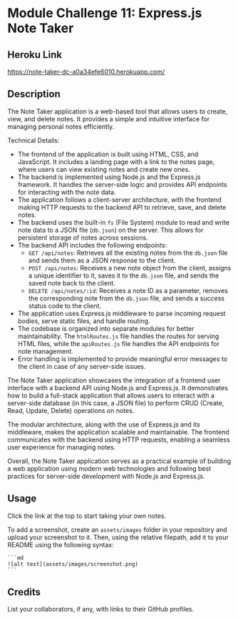 # Module Challenge 11: Express.js Note Taker

## Heroku Link 

https://note-taker-dc-a0a34efe6010.herokuapp.com/


## Description

The Note Taker application is a web-based tool that allows users to create, view, and delete notes. It provides a simple and intuitive interface for managing personal notes efficiently.

Technical Details:
- The frontend of the application is built using HTML, CSS, and JavaScript. It includes a landing page with a link to the notes page, where users can view existing notes and create new ones.
- The backend is implemented using Node.js and the Express.js framework. It handles the server-side logic and provides API endpoints for interacting with the note data.
- The application follows a client-server architecture, with the frontend making HTTP requests to the backend API to retrieve, save, and delete notes.
- The backend uses the built-in `fs` (File System) module to read and write note data to a JSON file (`db.json`) on the server. This allows for persistent storage of notes across sessions.
- The backend API includes the following endpoints:
  - `GET /api/notes`: Retrieves all the existing notes from the `db.json` file and sends them as a JSON response to the client.
  - `POST /api/notes`: Receives a new note object from the client, assigns a unique identifier to it, saves it to the `db.json` file, and sends the saved note back to the client.
  - `DELETE /api/notes/:id`: Receives a note ID as a parameter, removes the corresponding note from the `db.json` file, and sends a success status code to the client.
- The application uses Express.js middleware to parse incoming request bodies, serve static files, and handle routing.
- The codebase is organized into separate modules for better maintainability. The `htmlRoutes.js` file handles the routes for serving HTML files, while the `apiRoutes.js` file handles the API endpoints for note management.
- Error handling is implemented to provide meaningful error messages to the client in case of any server-side issues.

The Note Taker application showcases the integration of a frontend user interface with a backend API using Node.js and Express.js. It demonstrates how to build a full-stack application that allows users to interact with a server-side database (in this case, a JSON file) to perform CRUD (Create, Read, Update, Delete) operations on notes.

The modular architecture, along with the use of Express.js and its middleware, makes the application scalable and maintainable. The frontend communicates with the backend using HTTP requests, enabling a seamless user experience for managing notes.

Overall, the Note Taker application serves as a practical example of building a web application using modern web technologies and following best practices for server-side development with Node.js and Express.js.



## Usage

Click the link at the top to start taking your own notes.

To add a screenshot, create an `assets/images` folder in your repository and upload your screenshot to it. Then, using the relative filepath, add it to your README using the following syntax:

    ```md
    ![alt text](assets/images/screenshot.png)
    ```

## Credits

List your collaborators, if any, with links to their GitHub profiles.

